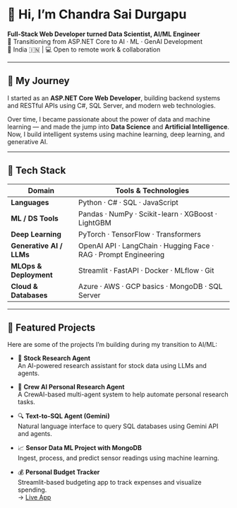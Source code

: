 # 👋 Hi, I’m **Chandra Sai Durgapu**

**Full‑Stack Web Developer turned Data Scientist, AI/ML Engineer**  
🚀 Transitioning from ASP.NET Core to AI · ML · GenAI Development  
📍 India 🇮🇳 | 💻 Open to remote work & collaboration

---

## 🎯 My Journey

I started as an **ASP.NET Core Web Developer**, building backend systems and RESTful APIs using C#, SQL Server, and modern web technologies.

Over time, I became passionate about the power of data and machine learning — and made the jump into **Data Science** and **Artificial Intelligence**. Now, I build intelligent systems using machine learning, deep learning, and generative AI.

---

## 🔧 Tech Stack

| Domain | Tools & Technologies |
|-------|------------------------|
| **Languages** | Python · C# · SQL · JavaScript |
| **ML / DS Tools** | Pandas · NumPy · Scikit-learn · XGBoost · LightGBM |
| **Deep Learning** | PyTorch · TensorFlow · Transformers |
| **Generative AI / LLMs** | OpenAI API · LangChain · Hugging Face · RAG · Prompt Engineering |
| **MLOps & Deployment** | Streamlit · FastAPI · Docker · MLflow · Git |
| **Cloud & Databases** | Azure · AWS · GCP basics · MongoDB · SQL Server |

---

## 🚀 Featured Projects

Here are some of the projects I’m building during my transition to AI/ML:

- 🧠 **Stock Research Agent**  
  An AI-powered research assistant for stock data using LLMs and agents.

- 🤖 **Crew AI Personal Research Agent**  
  A CrewAI-based multi-agent system to help automate personal research tasks.

- 🔍 **Text-to-SQL Agent (Gemini)**  
  Natural language interface to query SQL databases using Gemini API and agents.

- 📈 **Sensor Data ML Project with MongoDB**  
  Ingest, process, and predict sensor readings using machine learning.

- 💰 **Personal Budget Tracker**  
  Streamlit-based budgeting app to track expenses and visualize spending.  
  → [Live App](h)

